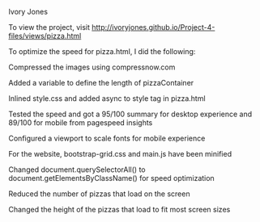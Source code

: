 Ivory Jones

To view the project, visit http://ivoryjones.github.io/Project-4-files/views/pizza.html

To optimize the speed for pizza.html, I did the following:

Compressed the images using compressnow.com

Added a variable to define the length of pizzaContainer

Inlined style.css and added async to style tag in pizza.html

Tested the speed and got a 95/100 summary for desktop experience and 89/100 for mobile from pagespeed insights

Configured a viewport to scale fonts for mobile experience

For the website, bootstrap-grid.css and main.js have been minified

Changed document.querySelectorAll() to document.getElementsByClassName() for speed optimization

Reduced the number of pizzas that load on the screen

Changed the height of the pizzas that load to fit most screen sizes

